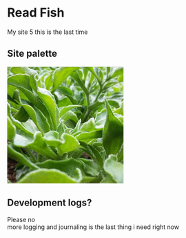 # Read Fish 
My site 5
this is the last time 

## Site palette
![Crystalline Iceplant](/media/website-palette.jpg)
## Development logs?
Please no \
more logging and journaling is the last thing i need right now